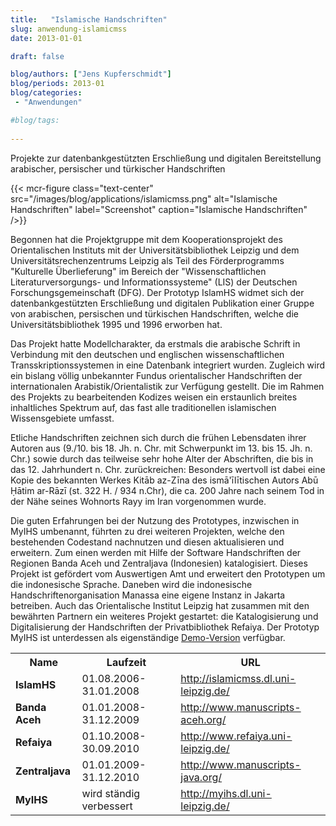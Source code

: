 ```yaml
---
title:   "Islamische Handschriften"
slug: anwendung-islamicmss
date: 2013-01-01

draft: false

blog/authors: ["Jens Kupferschmidt"]
blog/periods: 2013-01
blog/categories:
 - "Anwendungen"

#blog/tags:
 
---
```



Projekte zur datenbankgestützten Erschließung und digitalen Bereitstellung arabischer, persischer und türkischer Handschriften

{{< mcr-figure class="text-center" src="/images/blog/applications/islamicmss.png" alt="Islamische Handschriften"
  label="Screenshot" caption="Islamische Handschriften" />}}
         
Begonnen hat die Projektgruppe mit dem Kooperationsprojekt des Orientalischen Instituts mit der 
Universitätsbibliothek Leipzig und dem Universitätsrechenzentrums Leipzig als Teil des 
Förderprogramms "Kulturelle Überlieferung" im Bereich der "Wissenschaftlichen Literaturversorgungs- 
und Informationssysteme" (LIS) der Deutschen Forschungsgemeinschaft (DFG). Der Prototyp IslamHS widmet sich der 
datenbankgestützten Erschließung und digitalen Publikation einer Gruppe von arabischen, persischen und 
türkischen Handschriften, welche die Universitätsbibliothek 1995 und 1996 erworben hat.

Das Projekt hatte Modellcharakter, da erstmals die arabische Schrift in Verbindung mit den deutschen und 
englischen wissenschaftlichen Transskriptionssystemen in eine Datenbank integriert wurden. Zugleich wird
ein bislang völlig unbekannter Fundus orientalischer Handschriften der internationalen 
Arabistik/Orientalistik zur Verfügung gestellt. Die im Rahmen des Projekts zu bearbeitenden Kodizes 
weisen ein erstaunlich breites inhaltliches Spektrum auf, das fast alle traditionellen islamischen 
Wissensgebiete umfasst.

Etliche Handschriften zeichnen sich durch die frühen Lebensdaten ihrer Autoren aus (9./10. bis 18. Jh. 
n. Chr. mit Schwerpunkt im 13. bis 15. Jh. n. Chr.) sowie durch das teilweise sehr hohe Alter der 
Abschriften, die bis in das 12. Jahrhundert n. Chr. zurückreichen: Besonders wertvoll ist dabei eine 
Kopie des bekannten Werkes Kitāb az-Zīna des ismā'īlītischen Autors Abū &#x1E24;ātim ar-Rāzī (st. 322 H. / 
934 n.Chr), die ca. 200 Jahre nach seinem Tod in der Nähe seines Wohnorts Rayy im Iran vorgenommen wurde.

Die guten Erfahrungen bei der Nutzung des Prototypes, inzwischen in MyIHS umbenannt, führten zu drei weiteren 
Projekten, welche den bestehenden Codestand nachnutzen und diesen aktualisieren und erweitern. Zum einen werden
mit Hilfe der Software Handschriften der Regionen Banda Aceh und Zentraljava (Indonesien) katalogisiert. Dieses Projekt ist
gefördert vom Auswertigen Amt und erweitert den Prototypen um die indonesische Sprache. Daneben wird die
indonesische Handschriftenorganisation Manassa eine eigene Instanz in Jakarta betreiben. Auch 
das Orientalische Institut Leipzig hat zusammen mit den bewährten Partnern ein weiteres Projekt gestartet:
die Katalogisierung und Digitalisierung der Handschriften der Privatbibliothek Refaiya. Der Prototyp MyIHS ist 
unterdessen als eigenständige [Demo-Version](http://myihs.dl.uni-leipzig.de/ "Link zum Prototyp MyIHS") verfügbar.

<table class="table mt-5" style="width: auto">
<tr>
<th>Name</th>
<th>Laufzeit</th>
<th>URL</th>
</tr>
      <tr>
       <td><b>IslamHS</b></td><td>01.08.2006-31.01.2008</td><td><a href="http://islamicmss.dl.uni-leipzig.de/" target="_blank" alt="Link zur MyCoRe-Anwendung IslamHS" title="Link zur MyCoRe-Anwendung IslamHS">http://islamicmss.dl.uni-leipzig.de/</a></td>
      </tr>
      <tr>
       <td><b>Banda Aceh</b></td><td>01.01.2008-31.12.2009</td><td><a href="http://www.manuscripts-aceh.org/" target="_blank" alt="Link zur MyCoRe-Anwendung Banda Aceh" title="Link zur MyCoRe-Anwendung Banda Aceh">http://www.manuscripts-aceh.org/</a></td>
      </tr>
      <tr>
       <td><b>Refaiya</b></td><td>01.10.2008-30.09.2010</td><td><a href="http://www.refaiya.uni-leipzig.de/" target="_blank" alt="Link zur MyCoRe-Anwendung Refaiya" title="Link zur MyCoRe-Anwendung Refaiya">http://www.refaiya.uni-leipzig.de/</a></td>
      </tr>
      <tr>
       <td><b>Zentraljava</b></td><td>01.01.2009-31.12.2010</td><td><a href="http://www.manuscripts-java.org/" target="_blank" alt="Link zur MyCoRe-Anwendung Zentraljava" title="Link zur MyCoRe-Anwendung Zentraljava">http://www.manuscripts-java.org/</a></td>
      </tr>
      <tr>
       <td><b>MyIHS</b></td><td>wird ständig verbessert</td><td><a href="http://myihs.dl.uni-leipzig.de/" target="_blank" alt="Link zur MyCoRe-Anwendung MyIHS" title="Link zur MyCoRe-Anwendung MyIHS">http://myihs.dl.uni-leipzig.de/</a></td>
      </tr>
     </table>